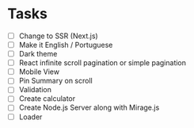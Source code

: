 # Tasks

- [ ] Change to SSR (Next.js)
- [ ] Make it English / Portuguese
- [ ] Dark theme
- [ ] React infinite scroll pagination or simple pagination
- [ ] Mobile View
- [ ] Pin Summary on scroll
- [ ] Validation
- [ ] Create calculator
- [ ] Create Node.js Server along with Mirage.js
- [ ] Loader
